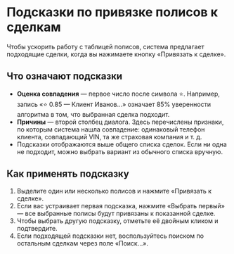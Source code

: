 # Подсказки по привязке полисов к сделкам

Чтобы ускорить работу с таблицей полисов, система предлагает подходящие сделки, 
когда вы нажимаете кнопку «Привязать к сделке».

## Что означают подсказки

- **Оценка совпадения** — первое число после символа ⭐. Например, запись 
  «⭐ 0.85 — Клиент Иванов…» означает 85% уверенности алгоритма в том, что
  выбранная сделка подходит.
- **Причины** — второй столбец диалога. Здесь перечислены признаки, по которым
  система нашла совпадение: одинаковый телефон клиента, совпадающий VIN,
  та же страховая компания и т. д.
- Подсказки отображаются выше общего списка сделок. Если ни одна не подходит,
  можно выбрать вариант из обычного списка вручную.

## Как применять подсказку

1. Выделите один или несколько полисов и нажмите «Привязать к сделке».
2. Если вас устраивает первая подсказка, нажмите «Выбрать первый» — все
   выбранные полисы будут привязаны к показанной сделке.
3. Чтобы выбрать другую подсказку, отметьте её двойным кликом и подтвердите.
4. Если подходящей подсказки нет, воспользуйтесь поиском по остальным сделкам
   через поле «Поиск…».
